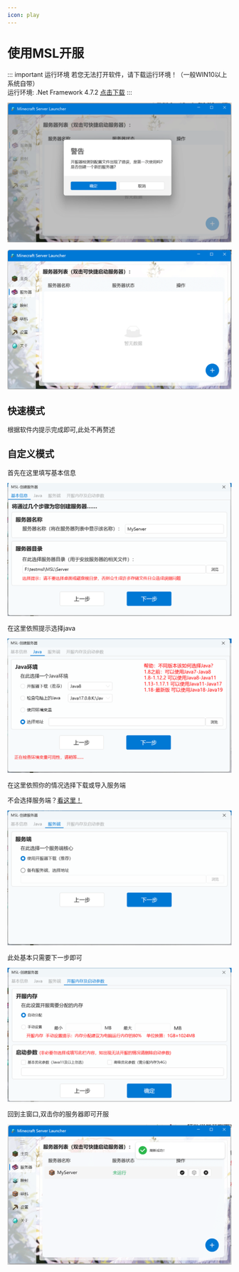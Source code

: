 ```yaml
---
icon: play
---
```

# 使用MSL开服

<!--
## 视频教程

<BiliBili bvid="BV1au4y1d7Td" />

## 文本教程
-->

::: important 运行环境
若您无法打开软件，请下载运行环境！（一般WIN10以上系统自带）  
运行环境: .Net Framework 4.7.2 [点击下载](https://dotnet.microsoft.com/en-us/download/dotnet-framework/thank-you/net472-developer-pack-offline-installer)
:::

![](./assets/first_use.png)

![](./assets/manually.png)

## 快速模式

根据软件内提示完成即可,此处不再赘述

## 自定义模式

首先在这里填写基本信息

![](./assets/create_1.png)

在这里依照提示选择java

![](./assets/create_2.png)

在这里依照你的情况选择下载或导入服务端

不会选择服务端？[看这里！](/docs/other/choose-server-tips.md)

![](./assets/create_3.png)

此处基本只需要下一步即可

![](./assets/create_4.png)

回到主窗口,双击你的服务器即可开服

![](./assets/create_final.png)
